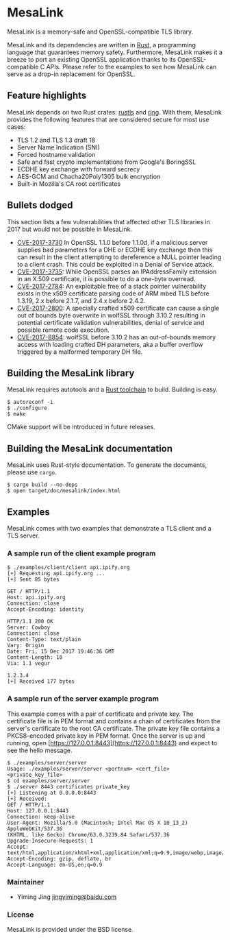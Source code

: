 # MesaLink
MesaLink is a memory-safe and OpenSSL-compatible TLS library.

MesaLink and its dependencies are written in
[Rust](https://www.rust-lang.org), a programming language that guarantees
memory safety. Furthermore, MesaLink makes it a breeze to port an existing
OpenSSL application thanks to its OpenSSL-compatible C APIs. Please refer to
the examples to see how MesaLink can serve as a drop-in replacement for
OpenSSL.

## Feature highlights

MesaLink depends on two Rust crates: [rustls](https://github.com/ctz/rustls)
and [ring](https://github.com/briansmith/ring). With them, MesaLink provides
the following features that are considered secure for most use cases:

* TLS 1.2 and TLS 1.3 draft 18
* Server Name Indication (SNI)
* Forced hostname validation
* Safe and fast crypto implementations from Google's BoringSSL
* ECDHE key exchange with forward secrecy
* AES-GCM and Chacha20Poly1305 bulk encryption
* Built-in Mozilla's CA root certificates

## Bullets dodged

This section lists a few vulnerabilities that affected other TLS libraries
in 2017 but would not be possible in MesaLink.

* [CVE-2017-3730](https://www.cvedetails.com/cve/CVE-2017-3730/) In OpenSSL
  1.1.0 before 1.1.0d, if a malicious server supplies bad parameters for a
  DHE or ECDHE key exchange then this can result in the client attempting to
  dereference a NULL pointer leading to a client crash. This could be
  exploited in a Denial of Service attack.
* [CVE-2017-3735](https://www.cvedetails.com/cve/CVE-2017-3735/): While
  OpenSSL parses an IPAddressFamily extension in an X.509 certificate, it is
  possible to do a one-byte overread.
* [CVE-2017-2784](https://www.cvedetails.com/cve/CVE-2017-2784/): An
  exploitable free of a stack pointer vulnerability exists in the x509
  certificate parsing code of ARM mbed TLS before 1.3.19, 2.x before 2.1.7,
  and 2.4.x before 2.4.2.
* [CVE-2017-2800](https://www.cvedetails.com/cve/CVE-2017-2800/): A
  specially crafted x509 certificate can cause a single out of bounds byte
  overwrite in wolfSSL through 3.10.2 resulting in potential certificate
  validation vulnerabilities, denial of service and possible remote code
  execution. 
* [CVE-2017-8854](https://www.cvedetails.com/cve/CVE-2017-8854/): wolfSSL
  before 3.10.2 has an out-of-bounds memory access with loading crafted DH
  parameters, aka a buffer overflow triggered by a malformed temporary DH
  file.

## Building the MesaLink library
MesaLink requires autotools and a [Rust toolchain](https://www.rustup.rs/)
to build. Building is easy.

```
$ autoreconf -i
$ ./configure
$ make
```

CMake support will be introduced in future releases.

## Building the MesaLink documentation
MesaLink uses Rust-style documentation. To generate the documents, please use `cargo`.

```
$ cargo build --no-deps
$ open target/doc/mesalink/index.html
```

## Examples
MesaLink comes with two examples that demonstrate a TLS client and a TLS
server.

### A sample run of the client example program

```
$ ./examples/client/client api.ipify.org
[+] Requesting api.ipify.org ...
[+] Sent 85 bytes

GET / HTTP/1.1
Host: api.ipify.org
Connection: close
Accept-Encoding: identity

HTTP/1.1 200 OK
Server: Cowboy
Connection: close
Content-Type: text/plain
Vary: Origin
Date: Fri, 15 Dec 2017 19:46:36 GMT
Content-Length: 10
Via: 1.1 vegur

1.2.3.4
[+] Received 177 bytes
```

### A sample run of the server example program

This example comes with a pair of certificate and private key. The
certificate file is in PEM format and contains a chain of certificates from
the server's certificate to the root CA certificate. The private key file
contains a PKCS8-encoded private key in PEM format. Once the server is up
and running, open [https://127.0.0.1:8443](https://127.0.0.1:8443) and
expect to see the hello message. 

```
$ ./examples/server/server
Usage: ./examples/server/server <portnum> <cert_file> <private_key_file>
$ cd examples/server/server
$ ./server 8443 certificates private_key
[+] Listening at 0.0.0.0:8443
[+] Received:
GET / HTTP/1.1
Host: 127.0.0.1:8443
Connection: keep-alive
User-Agent: Mozilla/5.0 (Macintosh; Intel Mac OS X 10_13_2) AppleWebKit/537.36 
(KHTML, like Gecko) Chrome/63.0.3239.84 Safari/537.36
Upgrade-Insecure-Requests: 1
Accept: text/html,application/xhtml+xml,application/xml;q=0.9,image/webp,image/apng
Accept-Encoding: gzip, deflate, br
Accept-Language: en-US,en;q=0.9
```

### Maintainer

 * Yiming Jing <jingyiming@baidu.com>

### License
MesaLink is provided under the BSD license.
